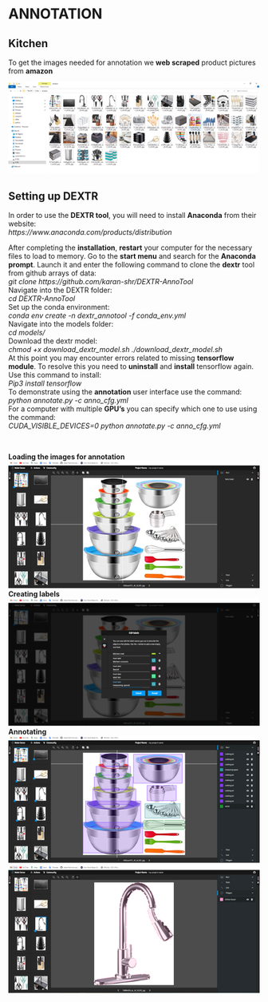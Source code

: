 <h1>ANNOTATION</h1>
<h2>Kitchen</h2>
<p>To get the images needed for annotation we <b>web scraped</b> product pictures from <b>amazon</b></p>
<img src="https://github.com/vpNjit/annotation/blob/main/img/kitchen.png">

<h2>Setting up DEXTR</h2>
<p>In order to use the <b>DEXTR tool</b>, you will need to install <b>Anaconda</b> from their website: 
<br><i>https://www.anaconda.com/products/distribution</i></p>
<p>After completing the <b>installation</b>, <b>restart</b> your computer for the necessary files to load to memory.
Go to the <b>start menu</b> and search for the <b>Anaconda prompt</b>. Launch it and enter the following command to clone the <b>dextr</b> tool from github arrays of data:
<br><i>git clone https://github.com/karan-shr/DEXTR-AnnoTool</i>
<br>Navigate into the DEXTR folder:
<br><i>cd DEXTR-AnnoTool</i>
<br>Set up the conda environment:
<br><i>conda env create -n dextr_annotool -f conda_env.yml</i>
<br>Navigate into the models folder:
<br><i>cd models/</i>
<br>Download the dextr model:
<br><i>chmod +x download_dextr_model.sh
./download_dextr_model.sh
</i>
<br>At this point you may encounter errors related to missing <b>tensorflow module</b>. To resolve this you need to <b>uninstall</b> and <b>install</b> tensorflow again. Use this command to install:
<br><i>Pip3 install tensorflow</i>
<br>To demonstrate using the <b>annotation</b> user interface use the command:
<br><i>python annotate.py -c anno_cfg.yml</i>
<br>For a computer with multiple <b>GPU’s</b> you can specify which one to use using the command:
<br><i>CUDA_VISIBLE_DEVICES=0 python annotate.py -c anno_cfg.yml</i></p><br>

<b>Loading the images for annotation</b><br>
	<img src="https://github.com/vpNjit/annotation/blob/main/img/ann1.png"><br>
<b>Creating labels</b><br>
	<img src="https://github.com/vpNjit/annotation/blob/main/img/ann2.png"><br>
<b>Annotating</b><br>
	<img src="https://github.com/vpNjit/annotation/blob/main/img/ann3.png"><br>
	<img src="https://github.com/vpNjit/annotation/blob/main/img/ann4.png"><br>
